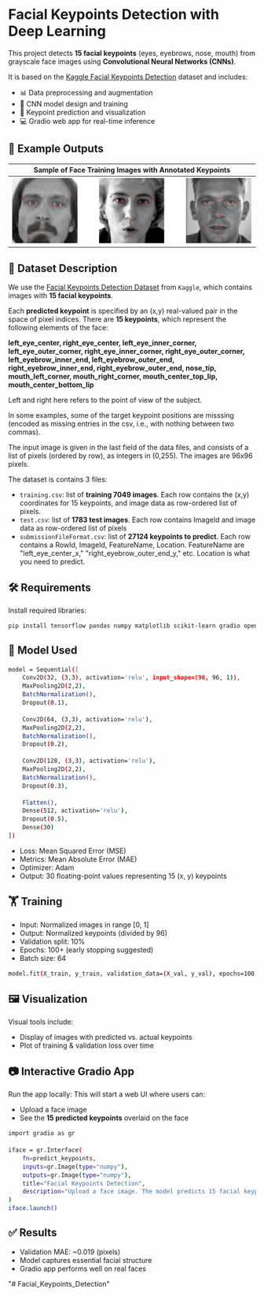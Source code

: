 # Facial Keypoints Detection with Deep Learning

This project detects **15 facial keypoints** (eyes, eyebrows, nose, mouth) from grayscale face images using **Convolutional Neural Networks (CNNs)**.

It is based on the [Kaggle Facial Keypoints Detection](https://www.kaggle.com/competitions/facial-keypoints-detection/data) dataset and includes:

- 📊 Data preprocessing and augmentation
- 🧠 CNN model design and training
- 🧪 Keypoint prediction and visualization
- 💻 Gradio web app for real-time inference


## 📸 Example Outputs

| Sample of Face Training Images with Annotated Keypoints   |
| --------------------------------------------------------- |
| ![facial_keypoints_example](facial_keypoints_example.jpg) |



## 📂 Dataset Description

We use the [Facial Keypoints Detection Dataset](https://www.kaggle.com/competitions/facial-keypoints-detection/data) from `Kaggle`, which contains images with **15 facial keypoints**.

Each **predicted keypoint** is specified by an (x,y) real-valued pair in the space of pixel indices. There are **15 keypoints**, which represent the following elements of the face:

**left_eye_center, right_eye_center, left_eye_inner_corner, left_eye_outer_corner, right_eye_inner_corner, right_eye_outer_corner, left_eyebrow_inner_end, left_eyebrow_outer_end, right_eyebrow_inner_end, right_eyebrow_outer_end, nose_tip, mouth_left_corner, mouth_right_corner, mouth_center_top_lip, mouth_center_bottom_lip**

Left and right here refers to the point of view of the subject.

In some examples, some of the target keypoint positions are misssing (encoded as missing entries in the csv, i.e., with nothing between two commas).

The input image is given in the last field of the data files, and consists of a list of pixels (ordered by row), as integers in (0,255). The images are 96x96 pixels.

The dataset is contains 3 files:
- `training.csv`: list of **training 7049 images**. Each row contains the (x,y) coordinates for 15 keypoints, and image data as row-ordered list of pixels.
- `test.csv`: list of **1783 test images**. Each row contains ImageId and image data as row-ordered list of pixels
- `submissionFileFormat.csv`: list of **27124 keypoints to predict**. Each row contains a RowId, ImageId, FeatureName, Location. FeatureName are "left_eye_center_x," "right_eyebrow_outer_end_y," etc. Location is what you need to predict. 


## 🛠️ Requirements

Install required libraries:
```bash
pip install tensorflow pandas numpy matplotlib scikit-learn gradio opencv-python
```


## 🧠 Model Used
```bash
model = Sequential([
    Conv2D(32, (3,3), activation='relu', input_shape=(96, 96, 1)),
    MaxPooling2D(2,2),
    BatchNormalization(),
    Dropout(0.1),

    Conv2D(64, (3,3), activation='relu'),
    MaxPooling2D(2,2),
    BatchNormalization(),
    Dropout(0.2),

    Conv2D(128, (3,3), activation='relu'),
    MaxPooling2D(2,2),
    BatchNormalization(),
    Dropout(0.3),

    Flatten(),
    Dense(512, activation='relu'),
    Dropout(0.5),
    Dense(30)
])
```
- Loss: Mean Squared Error (MSE)
- Metrics: Mean Absolute Error (MAE)
- Optimizer: Adam
- Output: 30 floating-point values representing 15 (x, y) keypoints


## 🏋️ Training

- Input: Normalized images in range [0, 1]
- Output: Normalized keypoints (divided by 96)
- Validation split: 10%
- Epochs: 100+ (early stopping suggested)
- Batch size: 64
```bash
model.fit(X_train, y_train, validation_data=(X_val, y_val), epochs=100, batch_size=64)
```


## 🖼️ Visualization

Visual tools include:
- Display of images with predicted vs. actual keypoints
- Plot of training & validation loss over time


## 📷 Interactive Gradio App

Run the app locally:
This will start a web UI where users can:
- Upload a face image
- See the **15 predicted keypoints** overlaid on the face

```bash
import gradio as gr

iface = gr.Interface(
    fn=predict_keypoints,
    inputs=gr.Image(type="numpy"),
    outputs=gr.Image(type="numpy"),
    title="Facial Keypoints Detection",
    description="Upload a face image. The model predicts 15 facial keypoints."
)
iface.launch()
```


## ✅ Results

- Validation MAE: ~0.019 (pixels)
- Model captures essential facial structure
- Gradio app performs well on real faces

"# Facial_Keypoints_Detection" 
